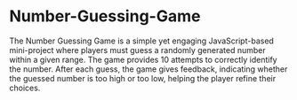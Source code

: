 # Number-Guessing-Game
The Number Guessing Game is a simple yet engaging JavaScript-based mini-project where players must guess a randomly generated number within a given range. The game provides 10 attempts to correctly identify the number. After each guess, the game gives feedback, indicating whether the guessed number is too high or too low, helping the player refine their choices.
